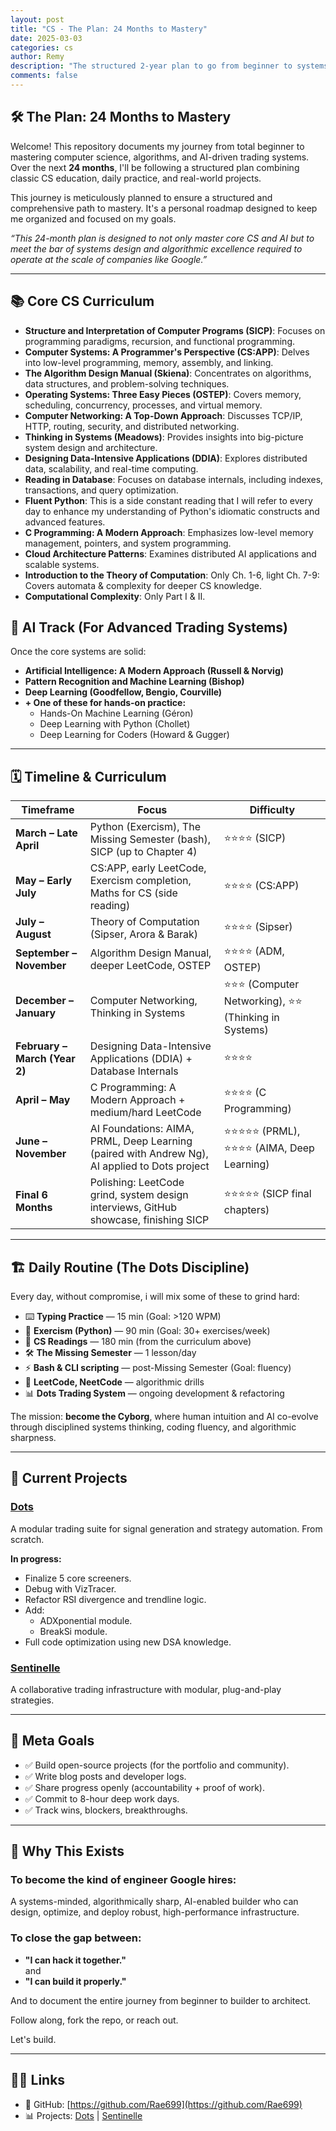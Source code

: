 ```yaml
---
layout: post
title: "CS - The Plan: 24 Months to Mastery"
date: 2025-03-03
categories: cs
author: Remy
description: "The structured 2-year plan to go from beginner to systems builder, with a focus on CS fundamentals, trading systems, and AI."
comments: false
---
```


## 🛠️ The Plan: 24 Months to Mastery

Welcome! This repository documents my journey from total beginner to mastering computer science, algorithms, and AI-driven trading systems.  
Over the next **24 months**, I'll be following a structured plan combining classic CS education, daily practice, and real-world projects.

This journey is meticulously planned to ensure a structured and comprehensive path to mastery. 
It's a personal roadmap designed to keep me organized and focused on my goals.

*“This 24-month plan is designed to not only master core CS and AI but to meet the bar of systems design and algorithmic excellence required to operate at the scale of companies like Google.”*


---

## 📚 Core CS Curriculum
- **Structure and Interpretation of Computer Programs (SICP)**: Focuses on programming paradigms, recursion, and functional programming.
- **Computer Systems: A Programmer's Perspective (CS:APP)**: Delves into low-level programming, memory, assembly, and linking.
- **The Algorithm Design Manual (Skiena)**: Concentrates on algorithms, data structures, and problem-solving techniques.
- **Operating Systems: Three Easy Pieces (OSTEP)**: Covers memory, scheduling, concurrency, processes, and virtual memory.
- **Computer Networking: A Top-Down Approach**: Discusses TCP/IP, HTTP, routing, security, and distributed networking.
- **Thinking in Systems (Meadows)**: Provides insights into big-picture system design and architecture.
- **Designing Data-Intensive Applications (DDIA)**: Explores distributed data, scalability, and real-time computing.
- **Reading in Database**: Focuses on database internals, including indexes, transactions, and query optimization.
- **Fluent Python**: This is a side constant reading that I will refer to every day to enhance my understanding of Python's idiomatic constructs and advanced features.
- **C Programming: A Modern Approach**: Emphasizes low-level memory management, pointers, and system programming.
- **Cloud Architecture Patterns**: Examines distributed AI applications and scalable systems.
-	**Introduction to the Theory of Computation**: Only Ch. 1-6, light Ch. 7-9: Covers automata & complexity for deeper CS knowledge.
-	**Computational Complexity**: Only Part I & II.


## 🤖 AI Track (For Advanced Trading Systems)
Once the core systems are solid:
- **Artificial Intelligence: A Modern Approach (Russell & Norvig)**
- **Pattern Recognition and Machine Learning (Bishop)**
- **Deep Learning (Goodfellow, Bengio, Courville)**
- **+ One of these for hands-on practice:**
  - Hands-On Machine Learning (Géron)
  - Deep Learning with Python (Chollet)
  - Deep Learning for Coders (Howard & Gugger)


---

## 🗓️ Timeline & Curriculum


| Timeframe               | Focus                                                                 | Difficulty |
|-------------------------|----------------------------------------------------------------------|------------|
| **March – Late April**      | Python (Exercism), The Missing Semester (bash), SICP (up to Chapter 4) | ⭐⭐⭐⭐ (SICP) |
| **May – Early July**  | CS:APP, early LeetCode, Exercism completion, Maths for CS (side reading)                             | ⭐⭐⭐⭐ (CS:APP) |
| **July – August**     | Theory of Computation (Sipser, Arora & Barak) | ⭐⭐⭐⭐ (Sipser) |
| **September – November**   | Algorithm Design Manual, deeper LeetCode, OSTEP | ⭐⭐⭐⭐ (ADM, OSTEP) |
| **December – January**   | Computer Networking, Thinking in Systems                        | ⭐⭐⭐ (Computer Networking), ⭐⭐ (Thinking in Systems) |
| **February – March (Year 2)** | Designing Data-Intensive Applications (DDIA) + Database Internals | ⭐⭐⭐⭐ |
| **April – May**        | C Programming: A Modern Approach + medium/hard LeetCode | ⭐⭐⭐⭐ (C Programming) |
| **June – November**        | AI Foundations: AIMA, PRML, Deep Learning (paired with Andrew Ng), AI applied to Dots project | ⭐⭐⭐⭐⭐ (PRML), ⭐⭐⭐⭐ (AIMA, Deep Learning) |
| **Final 6 Months**       | Polishing: LeetCode grind, system design interviews, GitHub showcase, finishing SICP | ⭐⭐⭐⭐⭐ (SICP final chapters) |


---

## 🏗️ Daily Routine (The Dots Discipline)
Every day, without compromise, i will mix some of these to grind hard:
- ⌨️ **Typing Practice** — 15 min (Goal: >120 WPM)
- 🐍 **Exercism (Python)** — 90 min (Goal: 30+ exercises/week)
- 📖 **CS Readings** — 180 min (from the curriculum above)
- 🛠️ **The Missing Semester** — 1 lesson/day
- ⚡ **Bash & CLI scripting** — post-Missing Semester (Goal: fluency)
- 🧠 **LeetCode, NeetCode** — algorithmic drills
- 📊 **Dots Trading System** — ongoing development & refactoring

The mission: **become the Cyborg**, where human intuition and AI co-evolve through disciplined systems thinking, coding fluency, and algorithmic sharpness.


---

## 🚧 Current Projects


### [Dots](https://github.com/Rae699/Dots)

A modular trading suite for signal generation and strategy automation. From scratch.

**In progress:**
- Finalize 5 core screeners.
- Debug with VizTracer.
- Refactor RSI divergence and trendline logic.
- Add:
  - ADXponential module.
  - BreakSi module.
- Full code optimization using new DSA knowledge.


### [Sentinelle](https://github.com/SentiCap/SentinelleCap)

A collaborative trading infrastructure with modular, plug-and-play strategies.


---

## 🎯 Meta Goals

- ✅ Build open-source projects (for the portfolio and community).
- ✅ Write blog posts and developer logs.
- ✅ Share progress openly (accountability + proof of work).
- ✅ Commit to 8-hour deep work days.
- ✅ Track wins, blockers, breakthroughs.


---

## 📌 Why This Exists

### To become the kind of engineer Google hires:
A systems-minded, algorithmically sharp, AI-enabled builder who can design, optimize, and deploy robust, high-performance infrastructure.

### To close the gap between:
- **"I can hack it together."**  
and  
- **"I can build it properly."**

And to document the entire journey from beginner to builder to architect.  

Follow along, fork the repo, or reach out. 

Let's build.


---

## 🔗🔗 Links

- 🐙 GitHub: [https://github.com/Rae699](https://github.com/Rae699)
- 📊 Projects: [Dots](https://github.com/Rae699/Dots) | [Sentinelle](https://github.com/SentiCap/SentinelleCap)
